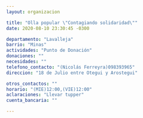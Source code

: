 ```yaml
---
layout: organizacion

title: "Olla popular \"Contagiando solidaridad\""
date: 2020-08-10 23:30:45 -0300

departamento: "Lavalleja"
barrio: "Minas"
actividades: "Punto de Donación"
donaciones: ""
necesidades: ""
telefono_contacto: "(Nicolás Ferreyra)098393965"
direccion: "18 de Julio entre Otegui y Arostegui"

otros_contactos: ""
horario: "(MIE)12:00,(VIE)12:00"
aclaraciones: "Llevar tupper"
cuenta_bancaria: ""

---
```

